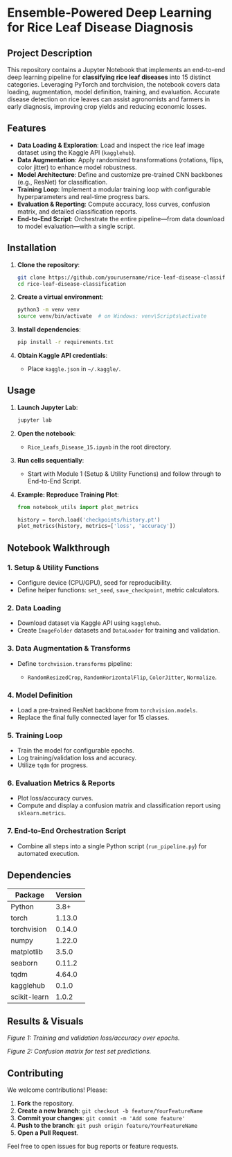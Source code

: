 # Ensemble-Powered Deep Learning for Rice Leaf Disease Diagnosis

&#x20;

## Project Description

This repository contains a Jupyter Notebook that implements an end-to-end deep learning pipeline for **classifying rice leaf diseases** into 15 distinct categories. Leveraging PyTorch and torchvision, the notebook covers data loading, augmentation, model definition, training, and evaluation. Accurate disease detection on rice leaves can assist agronomists and farmers in early diagnosis, improving crop yields and reducing economic losses.

## Features

* **Data Loading & Exploration**: Load and inspect the rice leaf image dataset using the Kaggle API (`kagglehub`).
* **Data Augmentation**: Apply randomized transformations (rotations, flips, color jitter) to enhance model robustness.
* **Model Architecture**: Define and customize pre-trained CNN backbones (e.g., ResNet) for classification.
* **Training Loop**: Implement a modular training loop with configurable hyperparameters and real-time progress bars.
* **Evaluation & Reporting**: Compute accuracy, loss curves, confusion matrix, and detailed classification reports.
* **End-to-End Script**: Orchestrate the entire pipeline—from data download to model evaluation—with a single script.

## Installation

1. **Clone the repository**:

   ```bash
   git clone https://github.com/yourusername/rice-leaf-disease-classification.git
   cd rice-leaf-disease-classification
   ```

2. **Create a virtual environment**:

   ```bash
   python3 -m venv venv
   source venv/bin/activate  # on Windows: venv\Scripts\activate
   ```

3. **Install dependencies**:

   ```bash
   pip install -r requirements.txt
   ```

4. **Obtain Kaggle API credentials**:

   * Place `kaggle.json` in `~/.kaggle/`.

## Usage

1. **Launch Jupyter Lab**:

   ```bash
   jupyter lab
   ```

2. **Open the notebook**:

   * `Rice_Leafs_Disease_15.ipynb` in the root directory.

3. **Run cells sequentially**:

   * Start with Module 1 (Setup & Utility Functions) and follow through to End-to-End Script.

4. **Example: Reproduce Training Plot**:

   ```python
   from notebook_utils import plot_metrics

   history = torch.load('checkpoints/history.pt')
   plot_metrics(history, metrics=['loss', 'accuracy'])
   ```

## Notebook Walkthrough

### 1. Setup & Utility Functions

* Configure device (CPU/GPU), seed for reproducibility.
* Define helper functions: `set_seed`, `save_checkpoint`, metric calculators.

### 2. Data Loading

* Download dataset via Kaggle API using `kagglehub`.
* Create `ImageFolder` datasets and `DataLoader` for training and validation.

### 3. Data Augmentation & Transforms

* Define `torchvision.transforms` pipeline:

  * `RandomResizedCrop`, `RandomHorizontalFlip`, `ColorJitter`, `Normalize`.

### 4. Model Definition

* Load a pre-trained ResNet backbone from `torchvision.models`.
* Replace the final fully connected layer for 15 classes.

### 5. Training Loop

* Train the model for configurable epochs.
* Log training/validation loss and accuracy.
* Utilize `tqdm` for progress.

### 6. Evaluation Metrics & Reports

* Plot loss/accuracy curves.
* Compute and display a confusion matrix and classification report using `sklearn.metrics`.

### 7. End-to-End Orchestration Script

* Combine all steps into a single Python script (`run_pipeline.py`) for automated execution.

## Dependencies

| Package      | Version |
| ------------ | ------- |
| Python       | 3.8+    |
| torch        | 1.13.0  |
| torchvision  | 0.14.0  |
| numpy        | 1.22.0  |
| matplotlib   | 3.5.0   |
| seaborn      | 0.11.2  |
| tqdm         | 4.64.0  |
| kagglehub    | 0.1.0   |
| scikit-learn | 1.0.2   |

## Results & Visuals

&#x20;*Figure 1: Training and validation loss/accuracy over epochs.*

&#x20;*Figure 2: Confusion matrix for test set predictions.*

## Contributing

We welcome contributions! Please:

1. **Fork** the repository.
2. **Create a new branch**: `git checkout -b feature/YourFeatureName`
3. **Commit your changes**: `git commit -m 'Add some feature'`
4. **Push to the branch**: `git push origin feature/YourFeatureName`
5. **Open a Pull Request**.

Feel free to open issues for bug reports or feature requests.

